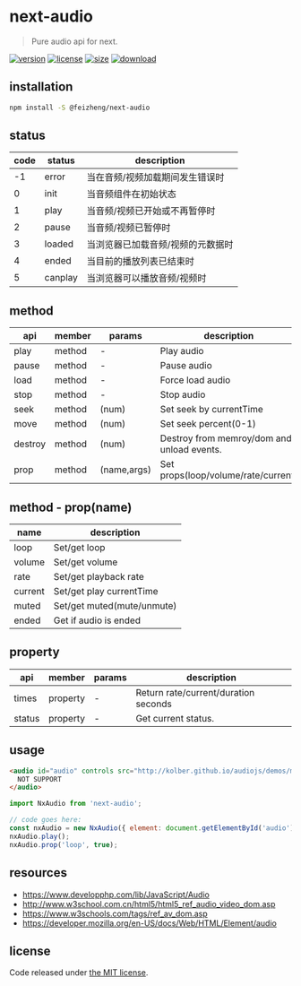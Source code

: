 # next-audio
> Pure audio api for next.

[![version][version-image]][version-url]
[![license][license-image]][license-url]
[![size][size-image]][size-url]
[![download][download-image]][download-url]

## installation
```bash
npm install -S @feizheng/next-audio
```

## status
| code | status  | description                       |
| ---- | ------- | --------------------------------- |
| -1   | error   | 当在音频/视频加载期间发生错误时   |
| 0    | init    | 当音频组件在初始状态              |
| 1    | play    | 当音频/视频已开始或不再暂停时     |
| 2    | pause   | 当音频/视频已暂停时               |
| 3    | loaded  | 当浏览器已加载音频/视频的元数据时 |
| 4    | ended   | 当目前的播放列表已结束时          |
| 5    | canplay | 当浏览器可以播放音频/视频时       |


## method
| api     | member | params      | description                                |
| ------- | ------ | ----------- | ------------------------------------------ |
| play    | method | -           | Play audio                                 |
| pause   | method | -           | Pause audio                                |
| load    | method | -           | Force load audio                           |
| stop    | method | -           | Stop audio                                 |
| seek    | method | (num)       | Set seek by currentTime                    |
| move    | method | (num)       | Set seek percent(0-1)                      |
| destroy | method | (num)       | Destroy from memroy/dom and unload events. |
| prop    | method | (name,args) | Set props(loop/volume/rate/current)        |


## method - prop(name)
| name    | description                |
| ------- | -------------------------- |
| loop    | Set/get loop               |
| volume  | Set/get volume             |
| rate    | Set/get playback rate      |
| current | Set/get play currentTime   |
| muted   | Set/get muted(mute/unmute) |
| ended   | Get if audio is ended      |

## property
| api    | member   | params | description                          |
| ------ | -------- | ------ | ------------------------------------ |
| times  | property | -      | Return rate/current/duration seconds |
| status | property | -      | Get current status.                  |

## usage
```html
<audio id="audio" controls src="http://kolber.github.io/audiojs/demos/mp3/juicy.mp3">
  NOT SUPPORT
</audio>
```

```js
import NxAudio from 'next-audio';

// code goes here:
const nxAudio = new NxAudio({ element: document.getElementById('audio') });
nxAudio.play();
nxAudio.prop('loop', true);
```

## resources
- https://www.developphp.com/lib/JavaScript/Audio
- http://www.w3school.com.cn/html5/html5_ref_audio_video_dom.asp
- https://www.w3schools.com/tags/ref_av_dom.asp
- https://developer.mozilla.org/en-US/docs/Web/HTML/Element/audio

## license
Code released under [the MIT license](https://github.com/afeiship/next-audio/blob/master/LICENSE.txt).

[version-image]: https://img.shields.io/npm/v/@feizheng/next-audio
[version-url]: https://npmjs.org/package/@feizheng/next-audio

[license-image]: https://img.shields.io/npm/l/@feizheng/next-audio
[license-url]: https://github.com/afeiship/next-audio/blob/master/LICENSE.txt

[size-image]: https://img.shields.io/bundlephobia/minzip/@feizheng/next-audio
[size-url]: https://github.com/afeiship/next-audio/blob/master/dist/next-audio.min.js

[download-image]: https://img.shields.io/npm/dm/@feizheng/next-audio
[download-url]: https://www.npmjs.com/package/@feizheng/next-audio
